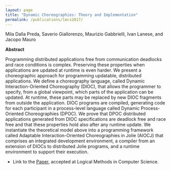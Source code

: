 ```yaml
---
layout: page
title: "Dynamic Choreographies: Theory and Implementation"
permalink: /publications/lmcs2017/
---
```


Mila Dalla Preda, Saverio Giallorenzo, Maurizio Gabbrielli, Ivan Lanese, and Jacopo Mauro

**Abstract**

Programming distributed applications free from communication deadlocks and race conditions is complex. Preserving these properties when applications are updated at runtime is even harder. We present a choreographic approach for programming updatable, distributed applications. We define a choreography language, called Dynamic Interaction-Oriented Choreography (DIOC), that allows the programmer to specify, from a global viewpoint, which parts of the application can be updated. At runtime, these parts may be replaced by new DIOC fragments from outside the application. DIOC programs are compiled, generating code for each participant in a process-level language called Dynamic Process-Oriented Choreographies (DPOC). We prove that DPOC distributed applications generated from DIOC specifications are deadlock free and race free and that these properties hold also after any runtime update. We instantiate the theoretical model above into a programming framework called Adaptable Interaction-Oriented Choreographies in Jolie (AIOCJ) that comprises an integrated development environment, a compiler from an extension of DIOCs to distributed Jolie programs, and a runtime environment to support their execution.

- Link to the [Paper](lmcs2017.pdf), accepted at Logical Methods in Computer Science.

